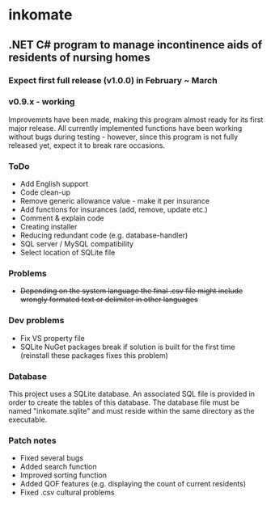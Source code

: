 # inkomate

## .NET C# program to manage incontinence aids of residents of nursing homes

### Expect first full release (v1.0.0) in February ~ March

### v0.9.x - working 

Improvemnts have been made, making this program almost ready for its first major release. All currently implemented functions have been working without bugs during testing - however, since this program is not fully released  yet, expect it to break rare occasions. 

### ToDo

- Add English support
- Code clean-up
- Remove generic allowance value - make it per insurance
- Add functions for insurances (add, remove, update etc.)
- Comment & explain code
- Creating installer
- Reducing redundant code (e.g. database-handler)
- SQL server / MySQL compatibility
- Select location of SQLite file

### Problems

- ~~Depending on the system language the final .csv file might include wrongly formated text or delimiter in other languages~~

### Dev problems

- Fix VS property file
- SQLite NuGet packages break if solution is built for the first time (reinstall these packages fixes this problem)

### Database

This project uses a SQLite database. An associated SQL file is provided in order to create the tables of this database. The database file must be named "inkomate.sqlite" and must reside within the same directory as the executable. 

### Patch notes

- Fixed several bugs 
- Added search function
- Improved sorting function
- Added QOF features (e.g. displaying the count of current residents)
- Fixed .csv cultural problems
